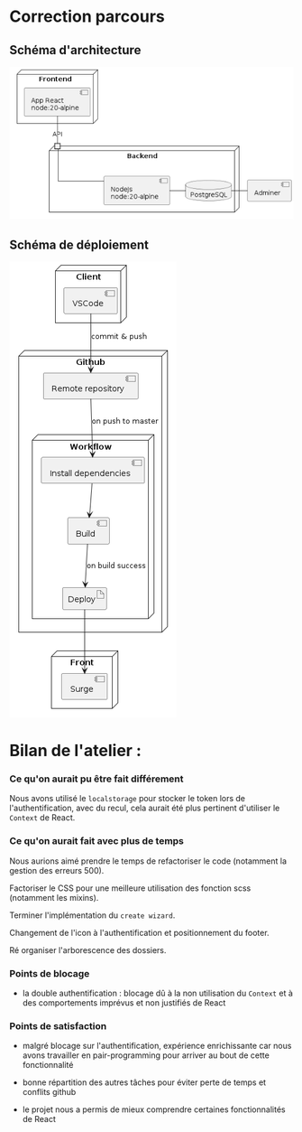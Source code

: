 # Correction parcours

## Schéma d'architecture

![Architecture](./architecture.png)

## Schéma de déploiement

![Déploiement](./deployment.png)


# Bilan de l'atelier :

### Ce qu'on aurait pu être fait différement 

 Nous avons utilisé le `localstorage` pour stocker le token lors de l'authentification, avec du recul, cela aurait été plus pertinent d'utiliser le `Context` de React.

### Ce qu'on aurait fait avec plus de temps

Nous aurions aimé prendre le temps de refactoriser le code (notamment la gestion des erreurs 500).

Factoriser le CSS pour une meilleure utilisation des fonction scss (notamment les mixins).

Terminer l'implémentation du `create wizard`.

Changement de l'icon à l'authentification et positionnement du footer.

Ré organiser l'arborescence des dossiers.

### Points de blocage 
- la double authentification : blocage dû à la non utilisation du `Context` et à des comportements imprévus et non justifiés de React 


### Points de satisfaction
- malgré blocage sur l'authentification, expérience enrichissante car nous avons travailler en pair-programming pour arriver au bout de cette fonctionnalité

- bonne répartition des autres tâches pour éviter perte de temps et conflits github

- le projet nous a permis de mieux comprendre certaines fonctionnalités de React